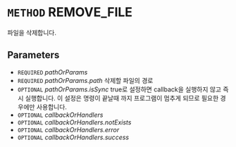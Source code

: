 # `METHOD` REMOVE_FILE
파일을 삭제합니다.

## Parameters
* `REQUIRED` *pathOrParams*
* `REQUIRED` *pathOrParams.path* 삭제할 파일의 경로
* `OPTIONAL` *pathOrParams.isSync* true로 설정하면 callback을 실행하지 않고 즉시 실행합니다. 이 설정은 명령이 끝날때 까지 프로그램이 멈추게 되므로 필요한 경우에만 사용합니다.
* `OPTIONAL` *callbackOrHandlers*
* `OPTIONAL` *callbackOrHandlers.notExists*
* `OPTIONAL` *callbackOrHandlers.error*
* `OPTIONAL` *callbackOrHandlers.success*
